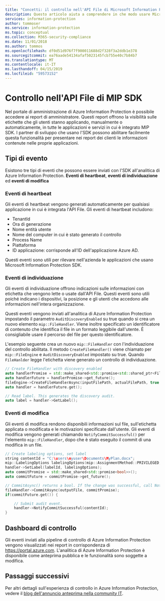 ```yaml
---
title: "Concetti: il controllo nell'API File di Microsoft Information Protection SDK"
description: Questo articolo aiuta a comprendere in che modo usare Microsoft Information Protection SDK per inviare gli eventi di controllo dell'API File all'analitica di Azure Information Protection.
services: information-protection
author: tommoser
ms.service: information-protection
ms.topic: conceptual
ms.collection: M365-security-compliance
ms.date: 11/01/2018
ms.author: tommos
ms.openlocfilehash: df0d51d976f7f900011688d2f328f3a2ddb1e378
ms.sourcegitcommit: ea76aade54134afaf5023145fcb755e40c7b84b7
ms.translationtype: MT
ms.contentlocale: it-IT
ms.lasthandoff: 04/15/2019
ms.locfileid: "59573152"
---
```

# <a name="auditing-in-the-mip-sdk-file-api"></a>Controllo nell'API File di MIP SDK

Nel portale di amministrazione di Azure Information Protection è possibile accedere ai report di amministratore. Questi report offrono la visibilità sulle etichette che gli utenti stanno applicando, manualmente o automaticamente, in tutte le applicazioni e servizi in cui è integrato MIP SDK. I partner di sviluppo che usano l'SDK possono abilitare facilmente questa funzionalità per presentare nei report dei clienti le informazioni contenute nelle proprie applicazioni.

## <a name="event-types"></a>Tipi di evento

Esistono tre tipi di eventi che possono essere inviati con l'SDK all'analitica di Azure Information Protection. **Eventi di heartbeat**, **eventi di individuazione** ed **eventi di modifica**

### <a name="heartbeat-events"></a>Eventi di heartbeat

Gli eventi di heartbeat vengono generati automaticamente per qualsiasi applicazione in cui è integrata l'API File. Gli eventi di heartbeat includono:

* TenantId
* Ora di generazione
* Nome entità utente
* Nome del computer in cui è stato generato il controllo
* Process Name
* Piattaforma
* ID applicazione: corrisponde all'ID dell'applicazione Azure AD.

Questi eventi sono utili per rilevare nell'azienda le applicazioni che usano Microsoft Information Protection SDK.

### <a name="discovery-events"></a>Eventi di individuazione

Gli eventi di individuazione offrono indicazioni sulle informazioni con etichetta che vengono lette o usate dall'API File. Questi eventi sono utili poiché indicano i dispositivi, la posizione e gli utenti che accedono alle informazioni nell'intera organizzazione.

Questi eventi vengono inviati all'analitica di Azure Information Protection impostando il parametro `AuditDiscoveryEnabled` su true quando si crea un nuovo elemento `mip::FileHandler`. Viene inoltre specificato un identificatore di contenuto che identifica il file in un formato leggibile dall'utente. È consigliabile usare il percorso del file per questo identificatore.

L'esempio seguente crea un nuovo `mip::FileHandler` con l'individuazione del controllo abilitata. Il metodo `CreateFileHandler()` viene chiamato per `mip::FileEngine` e `AuditDiscoveryEnabled` impostato su true. Quando `FileHanlder` legge l'etichetta viene generato un controllo di individuazione.

```cpp
// Create FileHandler with discovery enabled
auto handlerPromise = std::make_shared<std::promise<std::shared_ptr<FileHandler>>>();
auto handlerFuture = handlerPromise->get_future();
fileEngine->CreateFileHandlerAsync(inputFilePath, actualFilePath, true /*AuditDiscoveryEnabled*/, make_shared<FileHandlerObserver>(), createFileHandlerPromise);
auto handler = handlerFuture.get();

// Read label. This generates the discovery audit.
auto label = handler->GetLabel();
```

### <a name="change-events"></a>Eventi di modifica

Gli eventi di modifica rendono disponibili informazioni sul file, sull'etichetta applicata o modificata e le motivazioni specificate dall'utente. Gli eventi di modifica vengono generati chiamando `NotifyCommitSuccessful()` per l'elemento `mip::FileHandler`, dopo che è stato eseguito il commit di una modifica in un file.

```cpp
// Create labeling options, set label
string contentId = "C:\users\myuser\Documents\MyPlan.docx";
mip::LabelingOptions labelingOptions(mip::AssignmentMethod::PRIVILEGED, mip::ActionSource::MANUAL);
handler->SetLabel(labelId, labelingOptions);
auto commitPromise = std::make_shared<std::promise<bool>>();
auto commitFuture = commitPromise->get_future();

// CommitAsync() returns a bool. If the change was successful, call NotifyCommitSuccessful().
fileHandler->CommitAsync(outputFile, commitPromise);
if(commitFuture.get()) {

    // Submit audit event.
    handler->NotifyCommitSuccessful(contentId);
}
```

## <a name="audit-dashboard"></a>Dashboard di controllo

Gli eventi inviati alla pipeline di controllo di Azure Information Protection vengono visualizzati nei report in corrispondenza di https://portal.azure.com. L'analitica di Azure Information Protection è disponibile come anteprima pubblica e le funzionalità sono soggette a modifica.

## <a name="next-steps"></a>Passaggi successivi

Per altri dettagli sull'esperienza di controllo in Azure Information Protection, vedere il [blog dell'annuncio anteprima nella community IT](https://techcommunity.microsoft.com/t5/Azure-Information-Protection/Data-discovery-reporting-and-analytics-for-all-your-data-with/ba-p/253854).
